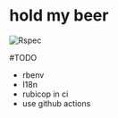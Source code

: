 # hold my beer
![Rspec](https://github.com/ChristianBreitkreutz/hold_my_beer/actions/workflows/spec.yml/badge.svg)

#TODO
- rbenv
- I18n
- rubicop in ci
- use github actions
